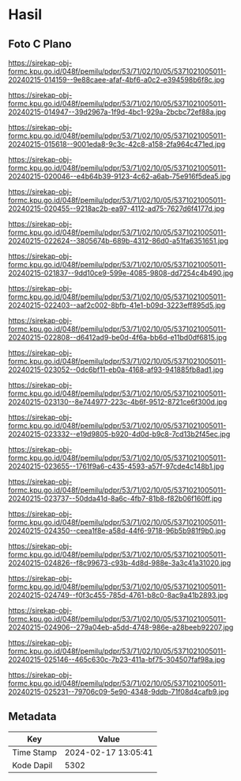 # Hasil

## Foto C Plano

https://sirekap-obj-formc.kpu.go.id/048f/pemilu/pdpr/53/71/02/10/05/5371021005011-20240215-014159--9e88caee-afaf-4bf6-a0c2-e394598b6f8c.jpg

https://sirekap-obj-formc.kpu.go.id/048f/pemilu/pdpr/53/71/02/10/05/5371021005011-20240215-014947--39d2967a-1f9d-4bc1-929a-2bcbc72ef88a.jpg

https://sirekap-obj-formc.kpu.go.id/048f/pemilu/pdpr/53/71/02/10/05/5371021005011-20240215-015618--9001eda8-9c3c-42c8-a158-2fa964c471ed.jpg

https://sirekap-obj-formc.kpu.go.id/048f/pemilu/pdpr/53/71/02/10/05/5371021005011-20240215-020046--e4b64b39-9123-4c62-a6ab-75e916f5dea5.jpg

https://sirekap-obj-formc.kpu.go.id/048f/pemilu/pdpr/53/71/02/10/05/5371021005011-20240215-020455--9218ac2b-ea97-4112-ad75-7627d6f4177d.jpg

https://sirekap-obj-formc.kpu.go.id/048f/pemilu/pdpr/53/71/02/10/05/5371021005011-20240215-022624--3805674b-689b-4312-86d0-a51fa6351651.jpg

https://sirekap-obj-formc.kpu.go.id/048f/pemilu/pdpr/53/71/02/10/05/5371021005011-20240215-021837--9dd10ce9-599e-4085-9808-dd7254c4b490.jpg

https://sirekap-obj-formc.kpu.go.id/048f/pemilu/pdpr/53/71/02/10/05/5371021005011-20240215-022403--aaf2c002-8bfb-41e1-b09d-3223eff895d5.jpg

https://sirekap-obj-formc.kpu.go.id/048f/pemilu/pdpr/53/71/02/10/05/5371021005011-20240215-022808--d6412ad9-be0d-4f6a-bb6d-e11bd0df6815.jpg

https://sirekap-obj-formc.kpu.go.id/048f/pemilu/pdpr/53/71/02/10/05/5371021005011-20240215-023052--0dc6bf11-eb0a-4168-af93-941885fb8ad1.jpg

https://sirekap-obj-formc.kpu.go.id/048f/pemilu/pdpr/53/71/02/10/05/5371021005011-20240215-023130--8e744977-223c-4b6f-9512-8721ce6f300d.jpg

https://sirekap-obj-formc.kpu.go.id/048f/pemilu/pdpr/53/71/02/10/05/5371021005011-20240215-023332--e19d9805-b920-4d0d-b9c8-7cd13b2f45ec.jpg

https://sirekap-obj-formc.kpu.go.id/048f/pemilu/pdpr/53/71/02/10/05/5371021005011-20240215-023655--1761f9a6-c435-4593-a57f-97cde4c148b1.jpg

https://sirekap-obj-formc.kpu.go.id/048f/pemilu/pdpr/53/71/02/10/05/5371021005011-20240215-023737--50dda41d-8a6c-4fb7-81b8-f82b06f160ff.jpg

https://sirekap-obj-formc.kpu.go.id/048f/pemilu/pdpr/53/71/02/10/05/5371021005011-20240215-024350--ceea1f8e-a58d-44f6-9718-96b5b981f9b0.jpg

https://sirekap-obj-formc.kpu.go.id/048f/pemilu/pdpr/53/71/02/10/05/5371021005011-20240215-024826--f8c99673-c93b-4d8d-988e-3a3c41a31020.jpg

https://sirekap-obj-formc.kpu.go.id/048f/pemilu/pdpr/53/71/02/10/05/5371021005011-20240215-024749--f0f3c455-785d-4761-b8c0-8ac9a41b2893.jpg

https://sirekap-obj-formc.kpu.go.id/048f/pemilu/pdpr/53/71/02/10/05/5371021005011-20240215-024906--279a04eb-a5dd-4748-986e-a28beeb92207.jpg

https://sirekap-obj-formc.kpu.go.id/048f/pemilu/pdpr/53/71/02/10/05/5371021005011-20240215-025146--465c630c-7b23-411a-bf75-304507faf98a.jpg

https://sirekap-obj-formc.kpu.go.id/048f/pemilu/pdpr/53/71/02/10/05/5371021005011-20240215-025231--79706c09-5e90-4348-9ddb-71f08d4cafb9.jpg


## Metadata

| Key        | Value               |
| ---------- | ------------------- |
| Time Stamp | 2024-02-17 13:05:41 |
| Kode Dapil | 5302                |



